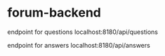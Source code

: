 # forum-backend

endpoint for questions
localhost:8180/api/questions

endpoint for answers
localhost:8180/api/answers
